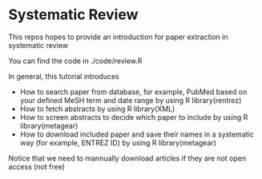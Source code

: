 # Systematic Review

This repos hopes to provide an introduction for paper extraction in systematic review

You can find the code in ./code/review.R

In general, this tutorial introduces

- How to search paper from database, for example, PubMed based on your defined MeSH term and date range by using R library(rentrez)
- How to fetch abstracts by using R library(XML)
- How to screen abstracts to decide which paper to include by using R library(metagear)
- How to download included paper and save their names in a systematic way (for example, ENTREZ ID) by using R library(metagear)
            
Notice that we need to mannually download articles if they are not open access (not free)
